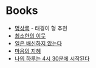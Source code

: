 # Books

- [명상록](https://www.yes24.com/Product/Goods/59463540) - 태경이 형 추천
- [최소한의 이웃](https://www.yes24.com/Product/Goods/112183927)
- [일은 배신하지 않는다](https://www.yes24.com/Product/Goods/97987124)
- [마음의 지혜](https://www.yes24.com/Product/Goods/118918574)
- [나의 하루는 4시 30분에 시작된다](https://www.yes24.com/Product/Goods/95607825)